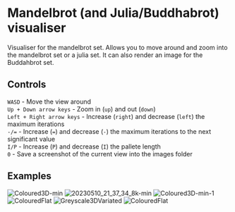 # Mandelbrot (and Julia/Buddhabrot) visualiser

Visualiser for the mandelbrot set.
Allows you to move around and zoom into the mandelbrot set or a julia set.
It can also render an image for the Buddahbrot set.

## Controls
`WASD` - Move the view around <br>
`Up + Down arrow keys` - Zoom in (`up`) and out (`down`) <br>
`Left + Right arrow keys` - Increase (`right`) and decrease (`left`) the maximum iterations <br>
`-/=` - Increase (`=`) and decrease (`-`) the maximum iterations to the next significant value <br>
`I/P` - Increase (`P`) and decrease (`I`) the pallete length <br>
`0` - Save a screenshot of the current view into the images folder 

## Examples
![Coloured3D-min](https://user-images.githubusercontent.com/95572807/229366255-fb3e6845-f355-409b-beef-013ae9f8548c.png)
![20230510_21_37_34_8k-min](https://github.com/costott/mandlebrot/assets/95572807/6815ae36-81d6-42d6-88e7-d4e4b0d5490a)
![Coloured3D-min-1](https://user-images.githubusercontent.com/95572807/229366262-a82224c5-0afc-4396-ab5c-f68ba2fffb68.png)
![ColouredFlat](https://user-images.githubusercontent.com/95572807/229366330-b3c72ebc-4e4a-4290-9ec2-7b8886665e40.png)
![Greyscale3DVariated](https://user-images.githubusercontent.com/95572807/229366310-74da71b4-abad-4475-a388-483df2f6690c.png)
![ColouredFlat](https://user-images.githubusercontent.com/95572807/229366442-7847bd5a-d375-4cef-984a-d599f6330e30.png)
